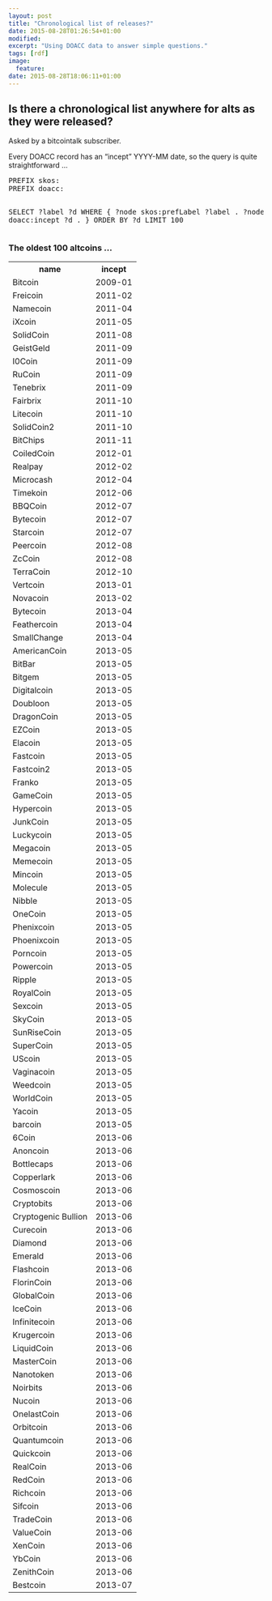 ```yaml
---
layout: post
title: "Chronological list of releases?"
date: 2015-08-28T01:26:54+01:00
modified:
excerpt: "Using DOACC data to answer simple questions."
tags: [rdf]
image:
  feature:
date: 2015-08-28T18:06:11+01:00
---
```


<h2>Is there a chronological list anywhere for alts as they were released?</h2>

<p>Asked by a bitcointalk subscriber.</p>
<p>Every DOACC record has an “incept” YYYY-MM date, so the query is quite straightforward ...</p>

<div class="ui segment">
<pre>PREFIX skos: <http://www.w3.org/2004/02/skos/core#>
PREFIX doacc: <http://purl.org/net/bel-epa/doacc#>

SELECT ?label ?d WHERE 
{
?node skos:prefLabel ?label .
?node doacc:incept ?d .
}
ORDER BY ?d LIMIT 100</pre>
</div>

<h3>The oldest 100 altcoins ...</h3>
<div class="ui segment">
<table class="ui striped table">
<tr><th class="three wide">name</th><th>incept</th></tr>
<tr><td>Bitcoin</td><td>2009-01</td></tr>
<tr><td>Freicoin</td><td>2011-02</td></tr>
<tr><td>Namecoin</td><td>2011-04</td></tr>
<tr><td>iXcoin</td><td>2011-05</td></tr>
<tr><td>SolidCoin</td><td>2011-08</td></tr>
<tr><td>GeistGeld</td><td>2011-09</td></tr>
<tr><td>I0Coin</td><td>2011-09</td></tr>
<tr><td>RuCoin</td><td>2011-09</td></tr>
<tr><td>Tenebrix</td><td>2011-09</td></tr>
<tr><td>Fairbrix</td><td>2011-10</td></tr>
<tr><td>Litecoin</td><td>2011-10</td></tr>
<tr><td>SolidCoin2</td><td>2011-10</td></tr>
<tr><td>BitChips</td><td>2011-11</td></tr>
<tr><td>CoiledCoin</td><td>2012-01</td></tr>
<tr><td>Realpay</td><td>2012-02</td></tr>
<tr><td>Microcash</td><td>2012-04</td></tr>
<tr><td>Timekoin</td><td>2012-06</td></tr>
<tr><td>BBQCoin</td><td>2012-07</td></tr>
<tr><td>Bytecoin</td><td>2012-07</td></tr>
<tr><td>Starcoin</td><td>2012-07</td></tr>
<tr><td>Peercoin</td><td>2012-08</td></tr>
<tr><td>ZcCoin</td><td>2012-08</td></tr>
<tr><td>TerraCoin</td><td>2012-10</td></tr>
<tr><td>Vertcoin</td><td>2013-01</td></tr>
<tr><td>Novacoin</td><td>2013-02</td></tr>
<tr><td>Bytecoin</td><td>2013-04</td></tr>
<tr><td>Feathercoin</td><td>2013-04</td></tr>
<tr><td>SmallChange</td><td>2013-04</td></tr>
<tr><td>AmericanCoin</td><td>2013-05</td></tr>
<tr><td>BitBar</td><td>2013-05</td></tr>
<tr><td>Bitgem</td><td>2013-05</td></tr>
<tr><td>Digitalcoin</td><td>2013-05</td></tr>
<tr><td>Doubloon</td><td>2013-05</td></tr>
<tr><td>DragonCoin</td><td>2013-05</td></tr>
<tr><td>EZCoin</td><td>2013-05</td></tr>
<tr><td>Elacoin</td><td>2013-05</td></tr>
<tr><td>Fastcoin</td><td>2013-05</td></tr>
<tr><td>Fastcoin2</td><td>2013-05</td></tr>
<tr><td>Franko</td><td>2013-05</td></tr>
<tr><td>GameCoin</td><td>2013-05</td></tr>
<tr><td>Hypercoin</td><td>2013-05</td></tr>
<tr><td>JunkCoin</td><td>2013-05</td></tr>
<tr><td>Luckycoin</td><td>2013-05</td></tr>
<tr><td>Megacoin</td><td>2013-05</td></tr>
<tr><td>Memecoin</td><td>2013-05</td></tr>
<tr><td>Mincoin</td><td>2013-05</td></tr>
<tr><td>Molecule</td><td>2013-05</td></tr>
<tr><td>Nibble</td><td>2013-05</td></tr>
<tr><td>OneCoin</td><td>2013-05</td></tr>
<tr><td>Phenixcoin</td><td>2013-05</td></tr>
<tr><td>Phoenixcoin</td><td>2013-05</td></tr>
<tr><td>Porncoin</td><td>2013-05</td></tr>
<tr><td>Powercoin</td><td>2013-05</td></tr>
<tr><td>Ripple</td><td>2013-05</td></tr>
<tr><td>RoyalCoin</td><td>2013-05</td></tr>
<tr><td>Sexcoin</td><td>2013-05</td></tr>
<tr><td>SkyCoin</td><td>2013-05</td></tr>
<tr><td>SunRiseCoin</td><td>2013-05</td></tr>
<tr><td>SuperCoin</td><td>2013-05</td></tr>
<tr><td>UScoin</td><td>2013-05</td></tr>
<tr><td>Vaginacoin</td><td>2013-05</td></tr>
<tr><td>Weedcoin</td><td>2013-05</td></tr>
<tr><td>WorldCoin</td><td>2013-05</td></tr>
<tr><td>Yacoin</td><td>2013-05</td></tr>
<tr><td>barcoin</td><td>2013-05</td></tr>
<tr><td>6Coin</td><td>2013-06</td></tr>
<tr><td>Anoncoin</td><td>2013-06</td></tr>
<tr><td>Bottlecaps</td><td>2013-06</td></tr>
<tr><td>Copperlark</td><td>2013-06</td></tr>
<tr><td>Cosmoscoin</td><td>2013-06</td></tr>
<tr><td>Cryptobits</td><td>2013-06</td></tr>
<tr><td>Cryptogenic Bullion</td><td>2013-06</td></tr>
<tr><td>Curecoin</td><td>2013-06</td></tr>
<tr><td>Diamond</td><td>2013-06</td></tr>
<tr><td>Emerald</td><td>2013-06</td></tr>
<tr><td>Flashcoin</td><td>2013-06</td></tr>
<tr><td>FlorinCoin</td><td>2013-06</td></tr>
<tr><td>GlobalCoin</td><td>2013-06</td></tr>
<tr><td>IceCoin</td><td>2013-06</td></tr>
<tr><td>Infinitecoin</td><td>2013-06</td></tr>
<tr><td>Krugercoin</td><td>2013-06</td></tr>
<tr><td>LiquidCoin</td><td>2013-06</td></tr>
<tr><td>MasterCoin</td><td>2013-06</td></tr>
<tr><td>Nanotoken</td><td>2013-06</td></tr>
<tr><td>Noirbits</td><td>2013-06</td></tr>
<tr><td>Nucoin</td><td>2013-06</td></tr>
<tr><td>OnelastCoin</td><td>2013-06</td></tr>
<tr><td>Orbitcoin</td><td>2013-06</td></tr>
<tr><td>Quantumcoin</td><td>2013-06</td></tr>
<tr><td>Quickcoin</td><td>2013-06</td></tr>
<tr><td>RealCoin</td><td>2013-06</td></tr>
<tr><td>RedCoin</td><td>2013-06</td></tr>
<tr><td>Richcoin</td><td>2013-06</td></tr>
<tr><td>Sifcoin</td><td>2013-06</td></tr>
<tr><td>TradeCoin</td><td>2013-06</td></tr>
<tr><td>ValueCoin</td><td>2013-06</td></tr>
<tr><td>XenCoin</td><td>2013-06</td></tr>
<tr><td>YbCoin</td><td>2013-06</td></tr>
<tr><td>ZenithCoin</td><td>2013-06</td></tr>
<tr><td>Bestcoin</td><td>2013-07</td></tr>
</table>
</div>
<p>